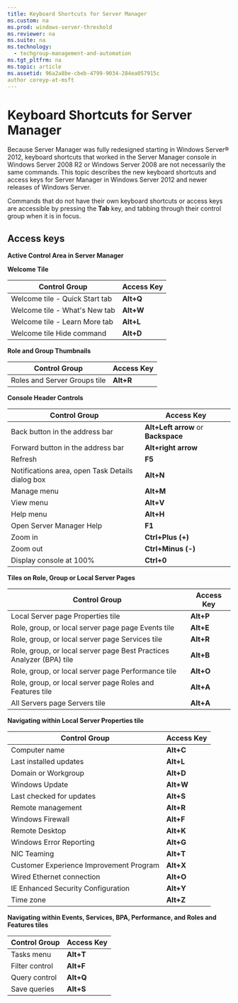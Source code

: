 ```yaml
---
title: Keyboard Shortcuts for Server Manager
ms.custom: na
ms.prod: windows-server-threshold
ms.reviewer: na
ms.suite: na
ms.technology: 
  - techgroup-management-and-automation
ms.tgt_pltfrm: na
ms.topic: article
ms.assetid: 96a2a8be-cbeb-4799-9034-284ea057915c
author coreyp-at-msft
---
```

# Keyboard Shortcuts for Server Manager
Because Server Manager was fully redesigned starting in Windows Server® 2012, keyboard shortcuts that worked in the Server Manager console in  Windows Server 2008 R2  or  Windows Server 2008  are not necessarily the same commands. This topic describes the new keyboard shortcuts and access keys for Server Manager in  Windows Server 2012  and newer releases of Windows Server.

Commands that do not have their own keyboard shortcuts or access keys are accessible by pressing the **Tab** key, and tabbing through their control group when it is in focus.

## Access keys
**Active Control Area in Server Manager**

**Welcome Tile**

|Control Group|Access Key|
|-----------------|--------------|
|Welcome tile \- Quick Start tab|**Alt\+Q**|
|Welcome tile \- What's New tab|**Alt\+W**|
|Welcome tile \- Learn More tab|**Alt\+L**|
|Welcome tile Hide command|**Alt\+D**|

**Role and Group Thumbnails**

|Control Group|Access Key|
|-----------------|--------------|
|Roles and Server Groups tile|**Alt\+R**|

**Console Header Controls**

|Control Group|Access Key|
|-----------------|--------------|
|Back button in the address bar|**Alt\+Left arrow** or **Backspace**|
|Forward button in the address bar|**Alt\+right arrow**|
|Refresh|**F5**|
|Notifications area, open Task Details dialog box|**Alt\+N**|
|Manage menu|**Alt\+M**|
|View menu|**Alt\+V**|
|Help menu|**Alt\+H**|
|Open Server Manager Help|**F1**|
|Zoom in|**Ctrl\+Plus \(\+\)**|
|Zoom out|**Ctrl\+Minus \(\-\)**|
|Display console at 100%|**Ctrl\+0**|

**Tiles on Role, Group or Local Server Pages**

|Control Group|Access Key|
|-----------------|--------------|
|Local Server page Properties tile|**Alt\+P**|
|Role, group, or local server page page Events tile|**Alt\+E**|
|Role, group, or local server page Services tile|**Alt\+R**|
|Role, group, or local server page Best Practices Analyzer \(BPA\) tile|**Alt\+B**|
|Role, group, or local server page Performance tile|**Alt\+O**|
|Role, group, or local server page Roles and Features tile|**Alt\+A**|
|All Servers page Servers tile|**Alt\+A**|

**Navigating within Local Server Properties tile**

|Control Group|Access Key|
|-----------------|--------------|
|Computer name|**Alt\+C**|
|Last installed updates|**Alt\+L**|
|Domain or Workgroup|**Alt\+D**|
|Windows Update|**Alt\+W**|
|Last checked for updates|**Alt\+S**|
|Remote management|**Alt\+R**|
|Windows Firewall|**Alt\+F**|
|Remote Desktop|**Alt\+K**|
|Windows Error Reporting|**Alt\+G**|
|NIC Teaming|**Alt\+T**|
|Customer Experience Improvement Program|**Alt\+X**|
|Wired Ethernet connection|**Alt\+O**|
|IE Enhanced Security Configuration|**Alt\+Y**|
|Time zone|**Alt\+Z**|

**Navigating within Events, Services, BPA, Performance, and Roles and Features tiles**

|Control Group|Access Key|
|-----------------|--------------|
|Tasks menu|**Alt\+T**|
|Filter control|**Alt\+F**|
|Query control|**Alt\+Q**|
|Save queries|**Alt\+S**|


